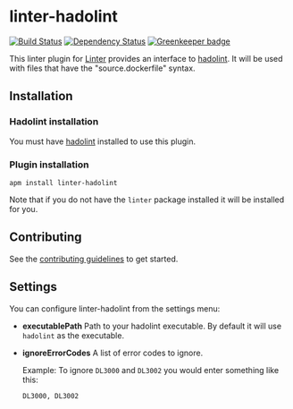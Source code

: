 # linter-hadolint

[![Build Status](https://circleci.com/gh/AtomLinter/linter-hadolint.svg?style=shield)](https://circleci.com/gh/AtomLinter/linter-hadolint.svg?style=shield)
[![Dependency Status](https://david-dm.org/AtomLinter/linter-hadolint.svg)](https://david-dm.org/AtomLinter/linter-hadolint) [![Greenkeeper badge](https://badges.greenkeeper.io/AtomLinter/linter-hadolint.svg)](https://greenkeeper.io/)


This linter plugin for [Linter](https://github.com/AtomLinter/Linter) provides
an interface to [hadolint](https://github.com/lukasmartinelli/hadolint).
It will be used with files that have the "source.dockerfile" syntax.

## Installation

### Hadolint installation

You must have [hadolint](https://github.com/lukasmartinelli/hadolint) installed
to use this plugin.

### Plugin installation

```ShellSession
apm install linter-hadolint
```

Note that if you do not have the `linter` package installed it will be
installed for you.

## Contributing

See the [contributing guidelines](./CONTRIBUTING.md) to get started.

## Settings

You can configure linter-hadolint from the settings menu:

*   **executablePath** Path to your hadolint executable. By default it will
    use `hadolint` as the executable.

*   **ignoreErrorCodes** A list of error codes to ignore.

    Example: To ignore `DL3000` and `DL3002` you would enter something
    like this:

    ```
    DL3000, DL3002
    ```
